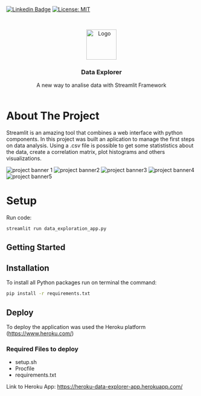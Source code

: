 [![Linkedin Badge](https://img.shields.io/badge/-LinkedIn-blue?style=flat-square&logo=Linkedin&logoColor=white&link=https://www.linkedin.com/in/fagnerpsantos/)](https://www.linkedin.com/in/gustavo-ramos-lima-81b262144/)
[![License: MIT](https://img.shields.io/badge/License-MIT-yellow.svg)](https://opensource.org/licenses/MIT)



<!-- PROJECT LOGO -->
<br />
<p align="center">
  <a href="https://github.com/othneildrew/Best-README-Template">
    <img src="readme_images/logo.jpg" alt="Logo" width="80" height="80">
  </a>

  <h3 align="center">Data Explorer</h3>

  <p align="center">
    A new way to analise data with Streamlit Framework
    <br />
    <br />
    
  </p>
</p>



# About The Project
Streamlit is an amazing tool that combines a web interface with python components. In this project was built an aplication to manage the first steps on data analysis. Using a .csv file is possible to get some statististics about the data, create a correlation matrix, plot histograms and others visualizations.

![project banner 1](https://raw.githubusercontent.com/glima91/streamlit-data-explorer-app/master/readme_images/img-1.PNG)
![project banner2](https://raw.githubusercontent.com/glima91/streamlit-data-explorer-app/master/readme_images/img-2.PNG)
![project banner3](https://raw.githubusercontent.com/glima91/streamlit-data-explorer-app/master/readme_images/img-3.PNG)
![project banner4](https://raw.githubusercontent.com/glima91/streamlit-data-explorer-app/master/readme_images/img-4.PNG)
![project banner5](https://raw.githubusercontent.com/glima91/streamlit-data-explorer-app/master/readme_images/img-5.PNG)

# Setup

Run code:
```sh
streamlit run data_exploration_app.py
```
## Getting Started

## Installation
To install all Python packages run on terminal the command:
```sh
pip install -r requirements.txt
``` 

## Deploy
To deploy the application was used the Heroku platform (https://www.heroku.com/)
### Required Files to deploy
- setup.sh
- Procfile
- requirements.txt

Link to Heroku App: 
https://heroku-data-explorer-app.herokuapp.com/

